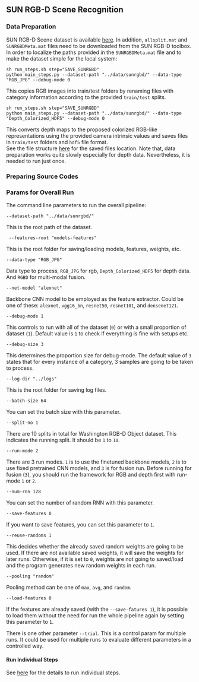 ## SUN RGB-D Scene Recognition
### Data Preparation
SUN RGB-D Scene dataset is available <a href="http://rgbd.cs.princeton.edu/data/SUNRGBD.zip" target="_blank">here</a>. In addition, `allsplit.mat` and `SUNRGBDMeta.mat` files need to be downloaded from the SUN RGB-D toolbox.
In order to localize the paths provided in the `SUNRGBDMeta.mat` file and to make the dataset simple for the local system:
<br/>
```
sh run_steps.sh step="SAVE_SUNRGBD"
python main_steps.py --dataset-path "../data/sunrgbd/" --data-type "RGB_JPG" --debug-mode 0
```
This copies RGB images into train/test folders by renaming files with category information according to the provided `train/test` splits.
```
sh run_steps.sh step="SAVE_SUNRGBD"
python main_steps.py --dataset-path "../data/sunrgbd/" --data-type "Depth_Colorized_HDF5" --debug-mode 0
```
This converts depth maps to the proposed colorized RGB-like representations using the provided camera intrinsic values and saves files in `train/test` folders and `hdf5` file format.
<br/>
See the file structure <a href="https://github.com/acaglayan/CNN_randRNN/edit/master/README.md" target="_blank">here</a> for the saved files location.
Note that, data preparation works quite slowly especially for depth data. Nevertheless, it is needed to run just once. <br/>

### Preparing Source Codes

### Params for Overall Run
The command line parameters to run the overall pipeline:<br/>
```
--dataset-path "../data/sunrgbd/" 
```
This is the root path of the dataset. <br/>

```
 --features-root "models-features" 
```
This is the root folder for saving/loading models, features, weights, etc.<br/>

```
--data-type "RGB_JPG" 
```
Data type to process, `RGB_JPG` for rgb, `Depth_Colorized_HDF5` for depth data. And `RGBD` for multi-modal fusion. <br/>

```
--net-model "alexnet" 
```
Backbone CNN model to be employed as the feature extractor. Could be one of these: `alexnet`, `vgg16_bn`, `resnet50`, `resnet101`, and `densenet121`. <br/>

```
--debug-mode 1 
```
This controls to run with all of the dataset (`0`) or with a small proportion of dataset (`1`). Default value is `1` to check if everything is fine with setups etc.<br/>

```
--debug-size 3 
```
This determines the proportion size for debug-mode. The default value of `3` states that for every instance of a category, 3 samples are going to be taken to process.<br/>

```
--log-dir "../logs" 
```
This is the root folder for saving log files.<br/>

```
--batch-size 64 
```
You can set the batch size with this parameter.<br/>

```
--split-no 1 
```
There are 10 splits in total for Washington RGB-D Object dataset. This indicates the running split. It should be `1` to `10`.<br/>

```
--run-mode 2 
```
There are 3 run modes. `1` is to use the finetuned backbone models, `2` is to use fixed pretrained CNN models, and `3` is for fusion run. Before running for fusion (`3`), you should run the framework for RGB and depth first with run-mode `1` or `2`.<br/>

```
--num-rnn 128 
```
You can set the number of random RNN with this parameter.<br/>

```
--save-features 0 
```
If you want to save features, you can set this parameter to `1`.<br/>

```
--reuse-randoms 1 
```
This decides whether the already saved random weights are going to be used. If there are not available saved weights, it will save the weights for later runs. Otherwise, if it is set to `0`, weights are not going to saved/load and the program generates new random weights in each run.<br/>

```
--pooling "random"  
```
Pooling method can be one of `max`, `avg`, and `random`.<br/>

```
--load-features 0  
```
If the features are already saved (with the `--save-fatures 1`), it is possible to load them without the need for run the whole pipeline again by setting this parameter to `1`.<br/>

There is one other parameter `--trial`. This is a control param for multiple runs. It could be used for multiple runs to evaluate different parameters in a controlled way. 


#### Run Individual Steps
See <a href="https://github.com/acaglayan/CNN_randRNN/blob/master/sunrgbd_info.md"> here</a> for the details to run individual steps.
